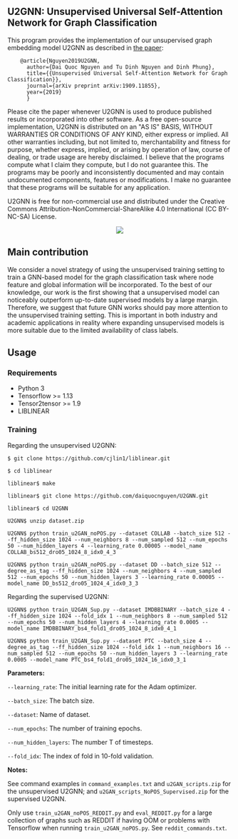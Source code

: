 ## U2GNN: Unsupervised Universal Self-Attention Network for Graph Classification

This program provides the implementation of our unsupervised graph embedding model U2GNN as described in [the paper]():

        @article{Nguyen2019U2GNN,
          author={Dai Quoc Nguyen and Tu Dinh Nguyen and Dinh Phung},
          title={{Unsupervised Universal Self-Attention Network for Graph Classification}},
          journal={arXiv preprint arXiv:1909.11855},
          year={2019}
          }
  
Please cite the paper whenever U2GNN is used to produce published results or incorporated into other software. As a free open-source implementation, U2GNN is distributed on an "AS IS" BASIS, WITHOUT WARRANTIES OR CONDITIONS OF ANY KIND, either express or implied. All other warranties including, but not limited to, merchantability and fitness for purpose, whether express, implied, or arising by operation of law, course of dealing, or trade usage are hereby disclaimed. I believe that the programs compute what I claim they compute, but I do not guarantee this. The programs may be poorly and inconsistently documented and may contain undocumented components, features or modifications. I make no guarantee that these programs will be suitable for any application.

U2GNN is free for non-commercial use and distributed under the Creative Commons Attribution-NonCommercial-ShareAlike 4.0 International (CC BY-NC-SA) License. 

<p align="center">
	<img src="https://github.com/daiquocnguyen/U2GNN/blob/master/U2GAN.png">
</p>

## Main contribution
We consider a novel strategy of using the unsupervised training setting to train a GNN-based model for the graph classification task where node feature and global information will be incorporated. To the best of our knowledge, our work is the first showing that a unsupervised model can noticeably outperform up-to-date supervised models by a large margin. Therefore, we suggest that future GNN works should pay more attention to the unsupervised training setting. This is important in both industry and academic applications in reality where expanding unsupervised models is more suitable due to the limited availability of class labels.

## Usage

### Requirements
- Python 3
- Tensorflow >= 1.13
- Tensor2tensor >= 1.9
- LIBLINEAR

### Training

Regarding the unsupervised U2GNN:

	$ git clone https://github.com/cjlin1/liblinear.git
	
	$ cd liblinear
	
	liblinear$ make
	
	liblinear$ git clone https://github.com/daiquocnguyen/U2GNN.git
	
	liblinear$ cd U2GNN
	
	U2GNN$ unzip dataset.zip

	U2GNN$ python train_u2GAN_noPOS.py --dataset COLLAB --batch_size 512 --ff_hidden_size 1024 --num_neighbors 8 --num_sampled 512 --num_epochs 50 --num_hidden_layers 4 --learning_rate 0.00005 --model_name COLLAB_bs512_dro05_1024_8_idx0_4_3
	
	U2GNN$ python train_u2GAN_noPOS.py --dataset DD --batch_size 512 --degree_as_tag --ff_hidden_size 1024 --num_neighbors 4 --num_sampled 512 --num_epochs 50 --num_hidden_layers 3 --learning_rate 0.00005 --model_name DD_bs512_dro05_1024_4_idx0_3_3

Regarding the supervised U2GNN:

	U2GNN$ python train_U2GAN_Sup.py --dataset IMDBBINARY --batch_size 4 --ff_hidden_size 1024 --fold_idx 1 --num_neighbors 8 --num_sampled 512 --num_epochs 50 --num_hidden_layers 4 --learning_rate 0.0005 --model_name IMDBBINARY_bs4_fold1_dro05_1024_8_idx0_4_1
	
	U2GNN$ python train_U2GAN_Sup.py --dataset PTC --batch_size 4 --degree_as_tag --ff_hidden_size 1024 --fold_idx 1 --num_neighbors 16 --num_sampled 512 --num_epochs 50 --num_hidden_layers 3 --learning_rate 0.0005 --model_name PTC_bs4_fold1_dro05_1024_16_idx0_3_1
	
**Parameters:** 

`--learning_rate`: The initial learning rate for the Adam optimizer.

`--batch_size`: The batch size.

`--dataset`: Name of dataset.

`--num_epochs`: The number of training epochs.

`--num_hidden_layers`: The number T of timesteps.

`--fold_idx`: The index of fold in 10-fold validation.

**Notes:**

See command examples in `command_examples.txt` and `u2GAN_scripts.zip` for the unsupervised U2GNN; and `u2GAN_scripts_NoPOS_Supervised.zip` for the supervised U2GNN.

Only use `train_u2GAN_noPOS_REDDIT.py` and `eval_REDDIT.py` for a large collection of graphs such as REDDIT if having OOM or problems with Tensorflow when running `train_u2GAN_noPOS.py`. See `reddit_commands.txt`. 
